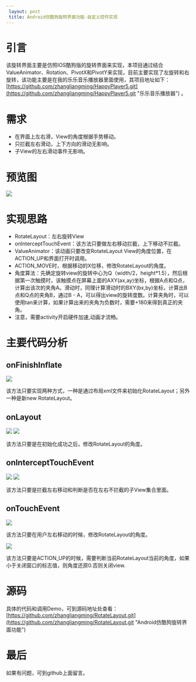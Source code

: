 ```yaml
---
 layout: post
 title: Android仿酷狗旋转界面功能-自定义控件实现
---
```

# 引言 #
该旋转界面主要是仿照IOS酷狗版的旋转界面来实现，本项目通过结合ValueAnimator、Rotation、PivotX和PivotY来实现，目前主要实现了左旋转和右旋转，该功能主要是在我的乐乐音乐播放器里面使用，其项目地址如下：[https://github.com/zhangliangming/HappyPlayer5.git](https://github.com/zhangliangming/HappyPlayer5.git "乐乐音乐播放器") 。
# 需求 #
- 在界面上左右滑，View的角度根据手势移动。
- 只拦截左右滑动，上下方向的滑动无影响。
- 子View的左右滑动事件无影响。
# 预览图 #
![](https://camo.githubusercontent.com/4761feaf1cc033cfc48d5bb0c90b3048744c019e/68747470733a2f2f692e696d6775722e636f6d2f75446c57516f4b2e706e67)
# 实现思路 #
- RotateLayout：左右旋转View
- onInterceptTouchEvent：该方法只要做左右移动拦截，上下移动不拦截。
- ValueAnimator：该动画只要改变RotateLayout View的角度位置，在ACTION_UP和界面打开时调用。
- ACTION_MOVE时，根据移动的X位移，修改RotateLayout的角度。
- 角度算法：先确定旋转view的旋转中心为Q（width/2，height*1.5），然后根据第一次触摸时，该触摸点在屏幕上面的AXY(ax,ay)坐标，根据A点和Q点，计算出该次的夹角A。滑动时，同理计算滑动时的BXY(bx,by)坐标，计算出B点和Q点的夹角B，通过B - A，可以得出view的旋转度数。计算夹角时，可以使用tan来计算，如果计算出来的夹角为负数时，需要+180来得到真正的夹角。
- 注意，需要activity开启硬件加速,动画才流畅。

# 主要代码分析 #
## onFinishInflate ##
![](https://i.imgur.com/jF57JER.png)

该方法只要实现两种方式，一种是通过布局xml文件来初始化RotateLayout；另外一种是新new RotateLayout。
## onLayout ##
![](https://i.imgur.com/4yEWiea.png)
![](https://i.imgur.com/9Aek5SV.png)

该方法只要是在初始化成功之后，修改RotateLayout的角度。
## onInterceptTouchEvent ##
![](https://i.imgur.com/zefxuu6.png)
![](https://i.imgur.com/ldLebXL.png)

该方法只要是拦截左右移动和判断是否在左右不拦截的子View集合里面。
## onTouchEvent ##
![](https://i.imgur.com/wGbGhFw.png)

该方法只要在用户左右移动的时候，修改RotateLayout的角度。

![](https://i.imgur.com/3eOuxVn.png)

该方法只要是ACTION_UP的时候，需要判断当前RotateLayout当前的角度，如果小于关闭窗口的标志值，则角度还原0.否则关闭view.

# 源码 #
具体的代码和调用Demo，可到源码地址处查看：
[https://github.com/zhangliangming/RotateLayout.git](https://github.com/zhangliangming/RotateLayout.git "Android仿酷狗旋转界面功能")
# 最后 #
如果有问题，可到github上面留言。
